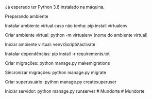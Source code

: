 Já esperado ter Python 3.8 instalado na máquina.

Preparando ambiente

Instalar ambiente virtual caso não tenha: pip install virtualenv

Criar ambiente virtual: python -m virtualenv (nome do ambiente virtual)

Iniciar ambiente virtual: venv\Scripts\activate

Instalar dependências: pip install -r requirements.txt

Criar migrações: python manage.py makemigrations

Sincronizar migrações: python manage.py migrate

Criar superusuário: python manage.py createsuperuser

Iniciar servidor: python manage.py runserver
#   M u n d o r t e  
 #   M u n d o r t e  
 